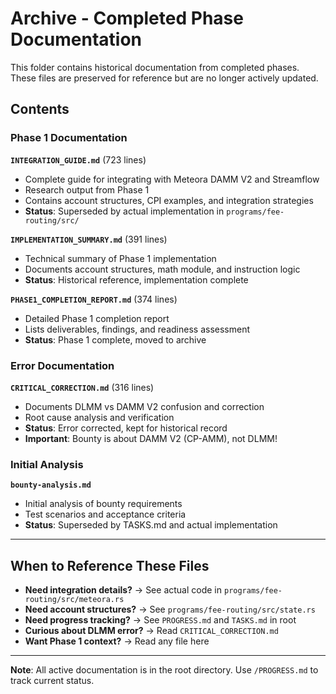 # Archive - Completed Phase Documentation

This folder contains historical documentation from completed phases. These files are preserved for reference but are no longer actively updated.

## Contents

### Phase 1 Documentation

**`INTEGRATION_GUIDE.md`** (723 lines)
- Complete guide for integrating with Meteora DAMM V2 and Streamflow
- Research output from Phase 1
- Contains account structures, CPI examples, and integration strategies
- **Status**: Superseded by actual implementation in `programs/fee-routing/src/`

**`IMPLEMENTATION_SUMMARY.md`** (391 lines)
- Technical summary of Phase 1 implementation
- Documents account structures, math module, and instruction logic
- **Status**: Historical reference, implementation complete

**`PHASE1_COMPLETION_REPORT.md`** (374 lines)
- Detailed Phase 1 completion report
- Lists deliverables, findings, and readiness assessment
- **Status**: Phase 1 complete, moved to archive

### Error Documentation

**`CRITICAL_CORRECTION.md`** (316 lines)
- Documents DLMM vs DAMM V2 confusion and correction
- Root cause analysis and verification
- **Status**: Error corrected, kept for historical record
- **Important**: Bounty is about DAMM V2 (CP-AMM), not DLMM!

### Initial Analysis

**`bounty-analysis.md`**
- Initial analysis of bounty requirements
- Test scenarios and acceptance criteria
- **Status**: Superseded by TASKS.md and actual implementation

---

## When to Reference These Files

- **Need integration details?** → See actual code in `programs/fee-routing/src/meteora.rs`
- **Need account structures?** → See `programs/fee-routing/src/state.rs`
- **Need progress tracking?** → See `PROGRESS.md` and `TASKS.md` in root
- **Curious about DLMM error?** → Read `CRITICAL_CORRECTION.md`
- **Want Phase 1 context?** → Read any file here

---

**Note**: All active documentation is in the root directory. Use `/PROGRESS.md` to track current status.
